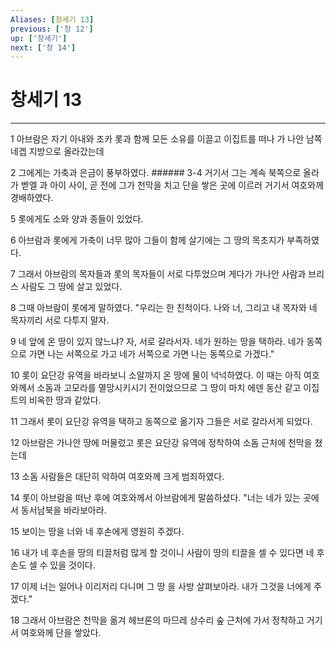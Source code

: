 ```yaml
---
Aliases: [창세기 13]
previous: ['창 12']
up: ['창세기']
next: ['창 14']
---
```

# 창세기 13

***


1 아브람은 자기 아내와 조카 롯과 함께 모든 소유를 이끌고 이집트를 떠나 가 나안 남쪽 네겝 지방으로 올라갔는데 

2 그에게는 가축과 은금이 풍부하였다. ###### 3-4 거기서 그는 계속 북쪽으로 올라가 벧엘 과 아이 사이, 곧 전에 그가 천막을 치고 단을 쌓은 곳에 이르러 거기서 여호와께 경배하였다. 

5 롯에게도 소와 양과 종들이 있었다. 

6 아브람과 롯에게 가축이 너무 많아 그들이 함께 살기에는 그 땅의 목초지가 부족하였다. 

7 그래서 아브람의 목자들과 롯의 목자들이 서로 다투었으며 게다가 가나안 사람과 브리스 사람도 그 땅에 살고 있었다. 

8 그때 아브람이 롯에게 말하였다. "우리는 한 친척이다. 나와 너, 그리고 내 목자와 네 목자끼리 서로 다투지 말자. 

9 네 앞에 온 땅이 있지 않느냐? 자, 서로 갈라서자. 네가 원하는 땅을 택하라. 네가 동쪽으로 가면 나는 서쪽으로 가고 네가 서쪽으로 가면 나는 동쪽으로 가겠다." 

10 롯이 요단강 유역을 바라보니 소알까지 온 땅에 물이 넉넉하였다. 이 때는 아직 여호와께서 소돔과 고모라를 멸망시키시기 전이었으므로 그 땅이 마치 에덴 동산 같고 이집트의 비옥한 땅과 같았다. 

11 그래서 롯이 요단강 유역을 택하고 동쪽으로 옮기자 그들은 서로 갈라서게 되었다. 

12 아브람은 가나안 땅에 머물렀고 롯은 요단강 유역에 정착하여 소돔 근처에 천막을 쳤는데 

13 소돔 사람들은 대단히 악하여 여호와께 크게 범죄하였다. 

14 롯이 아브람을 떠난 후에 여호와께서 아브람에게 말씀하셨다. "너는 네가 있는 곳에서 동서남북을 바라보아라. 

15 보이는 땅을 너와 네 후손에게 영원히 주겠다. 

16 내가 네 후손을 땅의 티끌처럼 많게 할 것이니 사람이 땅의 티끌을 셀 수 있다면 네 후손도 셀 수 있을 것이다. 

17 이제 너는 일어나 이리저리 다니며 그 땅 을 사방 살펴보아라. 내가 그것을 너에게 주겠다." 

18 그래서 아브람은 천막을 옮겨 헤브론의 마므레 상수리 숲 근처에 가서 정착하고 거기서 여호와께 단을 쌓았다.
